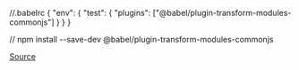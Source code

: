 //.babelrc
{
  "env": {
    "test": {
      "plugins": ["@babel/plugin-transform-modules-commonjs"]
    }
  }
}

// npm install --save-dev @babel/plugin-transform-modules-commonjs

[Source](https://stackoverflow.com/questions/35756479/does-jest-support-es6-import-export)
